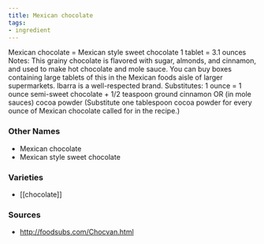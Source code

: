 ```yaml
---
title: Mexican chocolate
tags:
- ingredient
---
```

Mexican chocolate = Mexican style sweet chocolate 1 tablet = 3.1 ounces Notes: This grainy chocolate is flavored with sugar, almonds, and cinnamon, and used to make hot chocolate and mole sauce. You can buy boxes containing large tablets of this in the Mexican foods aisle of larger supermarkets. Ibarra is a well-respected brand. Substitutes: 1 ounce = 1 ounce semi-sweet chocolate + 1/2 teaspoon ground cinnamon OR (in mole sauces) cocoa powder (Substitute one tablespoon cocoa powder for every ounce of Mexican chocolate called for in the recipe.)

### Other Names

* Mexican chocolate
* Mexican style sweet chocolate

### Varieties

* [[chocolate]]

### Sources
* http://foodsubs.com/Chocvan.html

